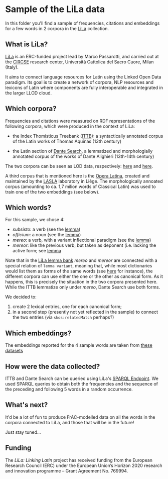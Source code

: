 # Sample of the LiLa data

In this folder you'll find a sample of frequencies, citations and embeddings for 
a few words in 2 corpora in the [LiLa](https://lila-erc.eu/) collection.

## What is LiLa?

[LiLa](https://lila-erc.eu/) is an ERC-funded project lead by Marco Passarotti, 
and carried out at the [CIRCSE](https://centridiricerca.unicatt.it/circse_index.html) 
research center, Università Cattolica del Sacro Cuore, Milan (Italy).

It aims to connect language resources for Latin using the Linked Open Data paradigm. 
Its goal is to create a network of corpora, NLP resources and lexicons of Latin 
where components are fully interoperable and integrated in the larger LLOD cloud.


## Which corpora?

Frequencies and citations were measured on RDF representations of the following 
corpora, which were produced in the context of LiLa:

* the Index Thomisticus Treebank ([ITTB](https://itreebank.marginalia.it/)): 
a syntactically annotated corpus of the Latin works of Thomas Aquinas (13th century)

* the Latin section of [Dante Search](https://dantesearch.dantenetwork.it/), a 
lemmatized and morphologially annotated corpus of the works of Dante Alighieri 
(13th-14th century)

The two corpora can be seen as LOD data, respectively: [here](http://lila-erc.eu/data/corpora/ITTB/id/corpus) 
and [here](http://lila-erc.eu/data/corpora/DanteSearch/id/corpus).

A third corpus that is mentioned here is the [Opera Latina](http://web.philo.ulg.ac.be/lasla/opera-latina/#), 
created and maintained by the [LASLA](http://web.philo.ulg.ac.be/lasla/) 
laboratory in Liège. The morphologically annoated corpus (amounting to ca. 1,7 
milion words of Classical Latin) was used to train one of the two embeddings (see below).

## Which words?

For this sample, we chose 4:

* *subsisto*: a verb (see the [lemma](http://lila-erc.eu/data/id/lemma/126379))
* *officium*: a noun (see the [lemma](http://lila-erc.eu/data/id/lemma/114811))
* *mereo*: a verb, with a variant inflectional paradigm (see the [lemma](http://lila-erc.eu/data/id/lemma/11209))
* *mereor*: like the previous verb, but taken as deponent (i.e. lacking the active 
form; see [lemma](http://lila-erc.eu/data/id/lemma/112108)

Note that in the [LiLa lemma bank](https://github.com/CIRCSE/LiLa_Lemma-Bank) 
*mereo* and *mereor* are connected with a special relation of `lemma variant`, 
meaning that, while most dictionaries would list them as forms of the same 
words (see [here](https://logeion.uchicago.edu/mereo) for instance),
the different corpora can use either the one or the other as canonical form. As 
it happens, this is precisely the situation in the two corpora presented here. 
While the ITTB lemmatize only under *mereo*, Dante Search use both forms.

We decided to:
1. create 2 lexical entries, one for each canonical form;
2. in a second step (presently not yet reflected in the sample) to connect the 
two entries (via `skos:relatedMatch` perhaps?)

## Which embeddings?

The embeddings reported for the 4 sample words are taken from 
[these datasets](https://embeddings.lila-erc.eu/#topnav)

## How were the data collected?

ITTB and Dante Search can be queried using LiLa's [SPARQL Endpoint](https://lila-erc.eu/sparql/). 
We used SPARQL queries to obtain both the frequencies and the sequence of the 
preceding and following 5 words in a random occurrence.

## What's next?

It'd be a lot of fun to produce FrAC-modelled data on all the words in the corpora connected 
to LiLa, and those that will be in the future!

Just stay tuned...

## Funding

The *LiLa: Linking Latin* project has received funding from the European Research Council (ERC) under the European Union’s Horizon 2020 research and innovation programme – Grant Agreement No. 769994.
